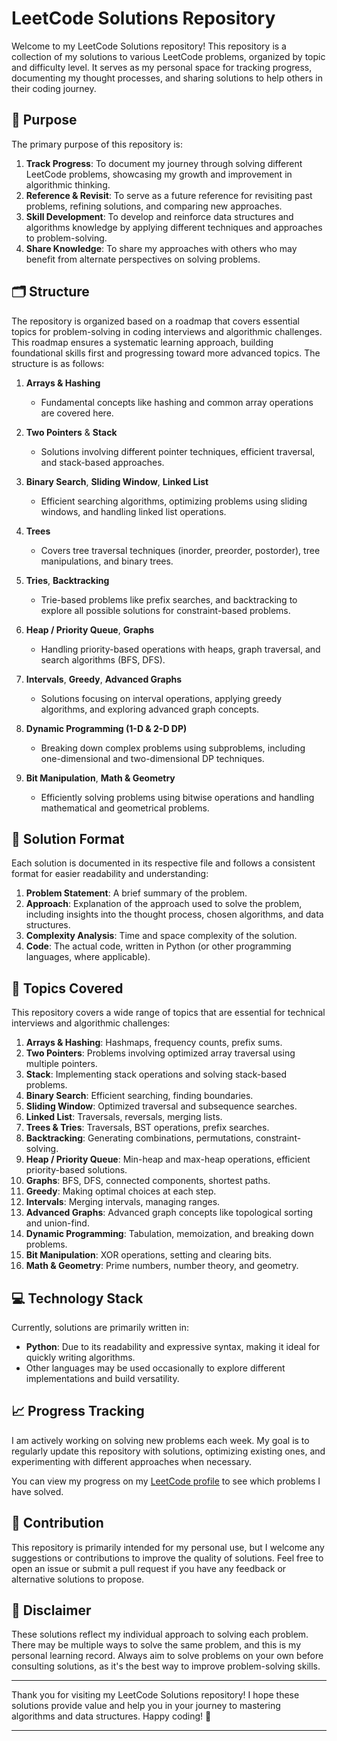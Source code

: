 # LeetCode Solutions Repository

Welcome to my LeetCode Solutions repository! This repository is a collection of my solutions to various LeetCode problems, organized by topic and difficulty level. It serves as my personal space for tracking progress, documenting my thought processes, and sharing solutions to help others in their coding journey.

## 🚀 Purpose

The primary purpose of this repository is:

1. **Track Progress**: To document my journey through solving different LeetCode problems, showcasing my growth and improvement in algorithmic thinking.
2. **Reference & Revisit**: To serve as a future reference for revisiting past problems, refining solutions, and comparing new approaches.
3. **Skill Development**: To develop and reinforce data structures and algorithms knowledge by applying different techniques and approaches to problem-solving.
4. **Share Knowledge**: To share my approaches with others who may benefit from alternate perspectives on solving problems.

## 🗂️ Structure

The repository is organized based on a roadmap that covers essential topics for problem-solving in coding interviews and algorithmic challenges. This roadmap ensures a systematic learning approach, building foundational skills first and progressing toward more advanced topics. The structure is as follows:

1. **Arrays & Hashing**
   - Fundamental concepts like hashing and common array operations are covered here.

2. **Two Pointers** & **Stack**
   - Solutions involving different pointer techniques, efficient traversal, and stack-based approaches.

3. **Binary Search**, **Sliding Window**, **Linked List**
   - Efficient searching algorithms, optimizing problems using sliding windows, and handling linked list operations.

4. **Trees**
   - Covers tree traversal techniques (inorder, preorder, postorder), tree manipulations, and binary trees.

5. **Tries**, **Backtracking**
   - Trie-based problems like prefix searches, and backtracking to explore all possible solutions for constraint-based problems.

6. **Heap / Priority Queue**, **Graphs**
   - Handling priority-based operations with heaps, graph traversal, and search algorithms (BFS, DFS).

7. **Intervals**, **Greedy**, **Advanced Graphs**
   - Solutions focusing on interval operations, applying greedy algorithms, and exploring advanced graph concepts.

8. **Dynamic Programming (1-D & 2-D DP)**
   - Breaking down complex problems using subproblems, including one-dimensional and two-dimensional DP techniques.

9. **Bit Manipulation**, **Math & Geometry**
   - Efficiently solving problems using bitwise operations and handling mathematical and geometrical problems.

## 📜 Solution Format

Each solution is documented in its respective file and follows a consistent format for easier readability and understanding:

1. **Problem Statement**: A brief summary of the problem.
2. **Approach**: Explanation of the approach used to solve the problem, including insights into the thought process, chosen algorithms, and data structures.
3. **Complexity Analysis**: Time and space complexity of the solution.
4. **Code**: The actual code, written in Python (or other programming languages, where applicable).

## 🧠 Topics Covered

This repository covers a wide range of topics that are essential for technical interviews and algorithmic challenges:

1. **Arrays & Hashing**: Hashmaps, frequency counts, prefix sums.
2. **Two Pointers**: Problems involving optimized array traversal using multiple pointers.
3. **Stack**: Implementing stack operations and solving stack-based problems.
4. **Binary Search**: Efficient searching, finding boundaries.
5. **Sliding Window**: Optimized traversal and subsequence searches.
6. **Linked List**: Traversals, reversals, merging lists.
7. **Trees & Tries**: Traversals, BST operations, prefix searches.
8. **Backtracking**: Generating combinations, permutations, constraint-solving.
9. **Heap / Priority Queue**: Min-heap and max-heap operations, efficient priority-based solutions.
10. **Graphs**: BFS, DFS, connected components, shortest paths.
11. **Greedy**: Making optimal choices at each step.
12. **Intervals**: Merging intervals, managing ranges.
13. **Advanced Graphs**: Advanced graph concepts like topological sorting and union-find.
14. **Dynamic Programming**: Tabulation, memoization, and breaking down problems.
15. **Bit Manipulation**: XOR operations, setting and clearing bits.
16. **Math & Geometry**: Prime numbers, number theory, and geometry.

## 💻 Technology Stack

Currently, solutions are primarily written in:

- **Python**: Due to its readability and expressive syntax, making it ideal for quickly writing algorithms.
- Other languages may be used occasionally to explore different implementations and build versatility.

## 📈 Progress Tracking

I am actively working on solving new problems each week. My goal is to regularly update this repository with solutions, optimizing existing ones, and experimenting with different approaches when necessary.

You can view my progress on my [LeetCode profile](https://leetcode.com/your-profile) to see which problems I have solved.

## 🤝 Contribution

This repository is primarily intended for my personal use, but I welcome any suggestions or contributions to improve the quality of solutions. Feel free to open an issue or submit a pull request if you have any feedback or alternative solutions to propose.

## 📝 Disclaimer

These solutions reflect my individual approach to solving each problem. There may be multiple ways to solve the same problem, and this is my personal learning record. Always aim to solve problems on your own before consulting solutions, as it's the best way to improve problem-solving skills.

---

Thank you for visiting my LeetCode Solutions repository! I hope these solutions provide value and help you in your journey to mastering algorithms and data structures. Happy coding! 🚀

--- 
